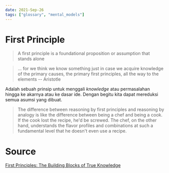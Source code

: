 ```yaml
---
date: 2021-Sep-26
tags: ["glossary", "mental_models"]
---
```


# First Principle
> A first principle is a foundational proposition or assumption that stands alone

> ... for we think we know something just in case we acquire knowledge of the primary causes, the primary first principles, all the way to the elements -- Aristotle

Adalah sebuah prinsip untuk menggali *knowledge* atau permasalahan hingga ke akarnya atau ke dasar ide. Dengan begitu kita dapat mereduksi semua asumsi yang dibuat.

> The difference between reasoning by first principles and reasoning by analogy is like the difference between being a chef and being a cook. If the cook lost the recipe, he'd be screwed. The chef, on the other hand, understands the flavor profiles and combinations at such a fundamental level that he doesn't even use a recipe.


# Source
[First Principles: The Building Blocks of True Knowledge](https://fs.blog/2018/04/first-principles/)